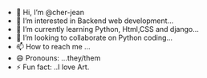 - 👋 Hi, I’m @cher-jean
- 👀 I’m interested in Backend web development...
- 🌱 I’m currently learning Python, Html,CSS and django...
- 💞️ I’m looking to collaborate on Python coding...
- 📫 How to reach me ...
- 😄 Pronouns: ...they/them
- ⚡ Fun fact: ..I love Art.

<!---
cher-jean/cher-jean is a ✨ special ✨ repository because its `README.md` (this file) appears on your GitHub profile.
You can click the Preview link to take a look at your changes.
--->
